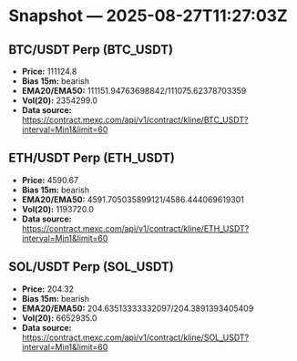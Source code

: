 # Snapshot — 2025-08-27T11:27:03Z

## BTC/USDT Perp (BTC_USDT)
- **Price:** 111124.8
- **Bias 15m:** bearish
- **EMA20/EMA50:** 111151.94763698842/111075.62378703359
- **Vol(20):** 2354299.0
- **Data source:** https://contract.mexc.com/api/v1/contract/kline/BTC_USDT?interval=Min1&limit=60

## ETH/USDT Perp (ETH_USDT)
- **Price:** 4590.67
- **Bias 15m:** bearish
- **EMA20/EMA50:** 4591.705035899121/4586.444069619301
- **Vol(20):** 1193720.0
- **Data source:** https://contract.mexc.com/api/v1/contract/kline/ETH_USDT?interval=Min1&limit=60

## SOL/USDT Perp (SOL_USDT)
- **Price:** 204.32
- **Bias 15m:** bearish
- **EMA20/EMA50:** 204.63513333332097/204.3891393405409
- **Vol(20):** 6652935.0
- **Data source:** https://contract.mexc.com/api/v1/contract/kline/SOL_USDT?interval=Min1&limit=60
